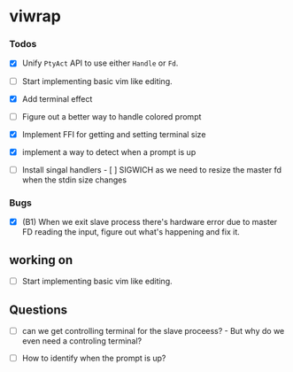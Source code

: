 # viwrap

### Todos

- [X] Unify `PtyAct` API to use either `Handle` or `Fd`.
- [ ] Start implementing basic vim like editing.
- [X] Add terminal effect
- [ ] Figure out a better way to handle colored prompt
- [X] Implement FFI for getting and setting terminal size
- [X] implement a way to detect when a prompt is up

- [ ] Install singal handlers
	  - [ ] SIGWICH as we need to resize the master fd when the stdin size changes

### Bugs
- [X] (B1) When we exit slave process there's hardware error due to master FD reading the input, figure out what's happening and fix it.

## working on

- [ ] Start implementing basic vim like editing.

## Questions

- [ ] can we get controlling terminal for the slave proceess?
	  - But why do we even need a controling terminal?
	

- [ ] How to identify when the prompt is up?
